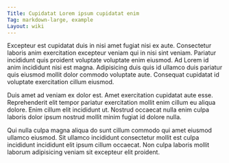 ```yaml
---
Title: Cupidatat Lorem ipsum cupidatat enim
Tag: markdown-large, example
Layout: wiki
---
```

Excepteur est cupidatat duis in nisi amet fugiat nisi ex aute. Consectetur laboris anim exercitation excepteur veniam qui in nisi sint veniam. Pariatur incididunt quis proident voluptate voluptate enim eiusmod. Ad Lorem id anim incididunt nisi est magna. Adipisicing duis quis id ullamco duis pariatur quis eiusmod mollit dolor commodo voluptate aute. Consequat cupidatat id voluptate exercitation cillum eiusmod.

Duis amet ad veniam ex dolor est. Amet exercitation cupidatat aute esse. Reprehenderit elit tempor pariatur exercitation mollit enim cillum eu aliqua dolore. Enim cillum elit incididunt ut. Nostrud occaecat nulla enim culpa laboris dolor ipsum nostrud mollit minim fugiat id dolore nulla.

Qui nulla culpa magna aliqua do sunt cillum commodo qui amet eiusmod ullamco eiusmod. Sit ullamco incididunt consectetur mollit est culpa incididunt incididunt elit ipsum cillum occaecat. Non culpa laboris mollit laborum adipisicing veniam sit excepteur elit proident.